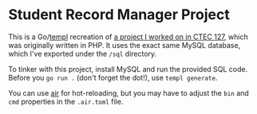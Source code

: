 # Student Record Manager Project

This is a Go/[templ](https://templ.guide/) recreation of [a project I worked on in CTEC 127](https://github.com/Aidunlin/ctec127/tree/main/project-2), which was originally written in PHP. It uses the exact same MySQL database, which I've exported under the `/sql` directory.

To tinker with this project, install MySQL and run the provided SQL code. Before you `go run .` (don't forget the dot!), use `templ generate`.

You can use [air](https://github.com/cosmtrek/air) for hot-reloading, but you may have to adjust the `bin` and `cmd` properties in the `.air.toml` file.
